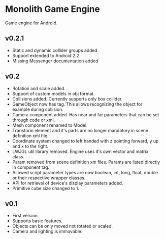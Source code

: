 # Monolith Game Engine
Game engine for Android.

## v0.2.1
* Static and dynamic collider groups added
* Support extended to Android 2.2
* Missing Messenger documentation added

## v0.2
* Rotation and scale added.
* Support of custom models in obj format.
* Collisions added. Currently supports only box collider.
* GameObject now has tag. This allows recognizing the object for example during collision.
* Camera component added. Has near and far parameters that can be set through code or xml.
* Mesh component renamed to Model.
* Transform element and it's parts are no longer mandatory in scene definition xml file.
* Coordinate system changed to left handed with z pointing forward, y up and x to the right.
* LWJGL util library removed. Engine uses it's own vector and matrix class.
* Param removed from scene definition xm files. Params are listed directly in component tag.
* Allowed script parameter types are now boolean, int, long, float, double or their respective wrapper classes.
* API for retrieval of device's display parameters added.
* Primitive cube size changed to 1.

## v0.1
* First version.
* Supports basic features.
* Objects can be only moved not rotated or scaled.
* Camera and lighting is immovable.